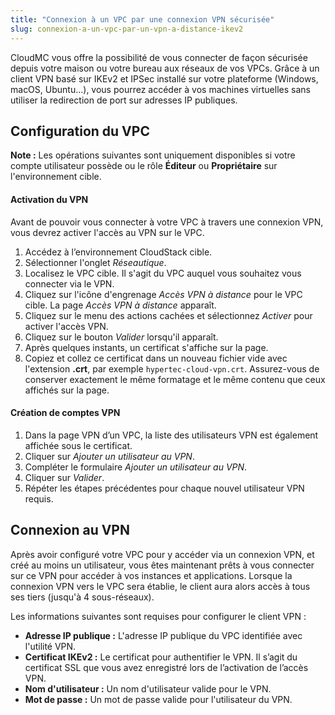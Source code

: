 ```yaml
---
title: "Connexion à un VPC par une connexion VPN sécurisée"
slug: connexion-a-un-vpc-par-un-vpn-a-distance-ikev2
---
```


CloudMC vous offre la possibilité de vous connecter de façon sécurisée depuis votre maison ou votre bureau aux réseaux de vos VPCs.  Grâce à un client VPN basé sur IKEv2 et IPSec installé sur votre plateforme (Windows, macOS, Ubuntu…), vous pourrez accéder à vos machines virtuelles sans utiliser la redirection de port sur adresses IP publiques.

## Configuration du VPC
**Note :** Les opérations suivantes sont uniquement disponibles si votre compte utilisateur possède ou le rôle **Éditeur** ou **Propriétaire** sur l'environnement cible.

#### Activation du VPN
Avant de pouvoir vous connecter à votre VPC à travers une connexion VPN, vous devrez activer l'accès au VPN sur le VPC.

1. Accédez à l’environnement CloudStack cible.
1. Sélectionner l'onglet *Réseautique*.
1. Localisez le VPC cible. Il s'agit du VPC auquel vous souhaitez vous connecter via le VPN.
1. Cliquez sur l'icône d'engrenage *Accès VPN à distance* pour le VPC cible. La page *Accès VPN à distance* apparaît.
1. Cliquez sur le menu des actions cachées et sélectionnez *Activer* pour activer l'accès VPN.
1. Cliquez sur le bouton *Valider* lorsqu'il apparaît.
1. Après quelques instants, un certificat s'affiche sur la page.
1. Copiez et collez ce certificat dans un nouveau fichier vide avec l'extension **.crt**, par exemple `hypertec-cloud-vpn.crt`. Assurez-vous de conserver exactement le même formatage et le même contenu que ceux affichés sur la page.

#### Création de comptes VPN
1. Dans la page VPN d’un VPC, la liste des utilisateurs VPN est également affichée sous le certificat.
1. Cliquer sur *Ajouter un utilisateur au VPN*.
1. Compléter le formulaire *Ajouter un utilisateur au VPN*.
1. Cliquer sur *Valider*.
1. Répéter les étapes précédentes pour chaque nouvel utilisateur VPN requis.


## Connexion au VPN
Après avoir configuré votre VPC pour y accéder via un connexion VPN, et créé au moins un utilisateur, vous êtes maintenant prêts à vous connecter sur ce VPN pour accéder à vos instances et applications. Lorsque la connexion VPN vers le VPC sera établie, le client aura alors accès à tous ses tiers (jusqu'à 4 sous-réseaux).

Les informations suivantes sont requises pour configurer le client VPN :

   - **Adresse IP publique :**  L'adresse IP publique du VPC identifiée avec l'utilité VPN.
   - **Certificat IKEv2 :** Le certificat pour authentifier le VPN. Il s’agit du certificat SSL que vous avez enregistré lors de l’activation de l’accès VPN.
   - **Nom d'utilisateur :**  Un nom d'utilisateur valide pour le VPN.
   - **Mot de passe :**  Un mot de passe valide pour l'utilisateur du VPN.
